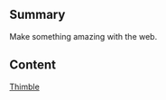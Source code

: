 ## Summary

 Make something amazing with the web. 

## Content

[Thimble](https://thimble.webmaker.org/en-US)
